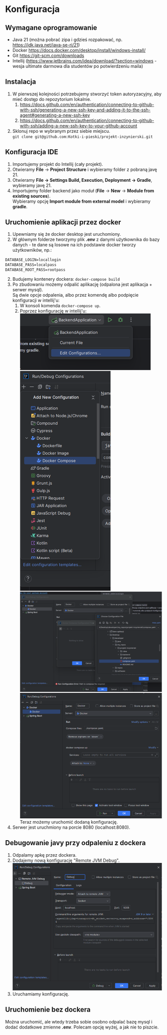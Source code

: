 # Konfiguracja

## Wymagane oprogramowanie
* Java 21 (można pobrać zipa  i gdzieś rozpakować, np. https://jdk.java.net/java-se-ri/21)
* Docker https://docs.docker.com/desktop/install/windows-install/
* Git https://git-scm.com/downloads
* Intellij (https://www.jetbrains.com/idea/download/?section=windows - wesja ultimate darmowa dla studentów po potwierdzeniu maila)

## Instalacja
1. W pierwszej kolejności potrzebujemy stworzyć token autoryzacyjny, aby mieć dostęp do repozytorium lokalnie.
   1. https://docs.github.com/en/authentication/connecting-to-github-with-ssh/generating-a-new-ssh-key-and-adding-it-to-the-ssh-agent#generating-a-new-ssh-key
   2. https://docs.github.com/en/authentication/connecting-to-github-with-ssh/adding-a-new-ssh-key-to-your-github-account
2. Sklonuj repo w wybranym przez siebie miejscu.\
``git clone git@github.com:Kotki-i-pieski/projekt-inzynierski.git``

## Konfiguracja IDE
1. Importujemy projekt do Intellij (cały projekt).
2. Otwieramy **File** &rarr; **Project Structure** i wybieramy folder z pobraną javę 21.
3. Otwieramy **File &rarr; Settings Build, Execution, Deployment &rarr; Gradle**, wybieramy javę 21.
2. Importujemy folder backend jako moduł (**File** &rarr; **New** &rarr; **Module from existing sources**).\
Wybieramy opcję **Import module from external model** i wybieramy **gradle**.

## Uruchomienie aplikacji przez docker
1. Upewniamy się że docker desktop jest uruchomiony.
2. W głównym folderze tworzymy plik **.env** z danymi użytkownika do bazy danych - te dane są losowe na ich podstawie docker tworzy użytkowników, np.:
```
DATABASE_LOGIN=locallogin
DATABASE_PASS=localpass
DATABASE_ROOT_PASS=rootpass
```
2. Budujemy kontenery dockera:
``docker-compose build``
3. Po zbudowaniu możemy odpalić aplikację (odpalona jest aplikacja + serwer mysql).\
Są dwie opcje odpalenia, albo przez komendę albo podpięcie konfiguracji w intellij'u:
   1. W konsoli komenda ``docker-compose up``.
   2. Poprzez konfigurację w intellij'u:\
   ![img_1.png](img_1.png)\
   ![img_2.png](img_2.png)
   ![img_3.png](img_3.png)\
   ![img_4.png](img_4.png)\
   Teraz możemy uruchomić dodaną konfigurację.
4. Serwer jest uruchmiony na porcie 8080 (localhost:8080).

## Debugowanie javy przy odpaleniu z dockera
1. Odpalamy apkę przez dockera.
2. Dodajemy nową konfigurację "Remote JVM Debug".\
   ![img.png](img.png)
3. Uruchamiamy konfigurację.

## Uruchomienie bez dockera
Można uruchomić, ale wtedy trzeba sobie osobno odpalać bazę mysql i dodać dodatkowe zmienne **.env**. Polecam opcję wyżej, a jak nie to piszcie.